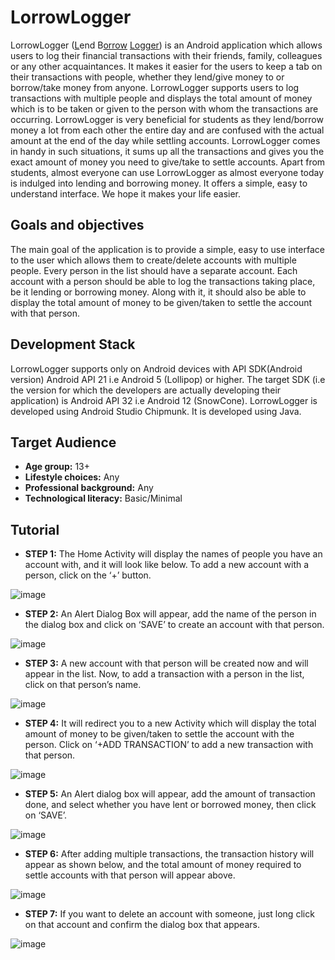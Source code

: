 # LorrowLogger
LorrowLogger (<ins>L</ins>end B<ins>orrow</ins> <ins>Logger</ins>) is an Android application which 
allows users to log their financial transactions with their friends, family, colleagues 
or any other acquaintances. It makes it easier for the users to keep a tab on their 
transactions with people, whether they lend/give money to or borrow/take money 
from anyone. LorrowLogger supports users to log transactions with multiple 
people and displays the total amount of money which is to be taken or given to the 
person with whom the transactions are occurring. LorrowLogger is very beneficial 
for students as they lend/borrow money a lot from each other the entire day and are 
confused with the actual amount at the end of the day while settling accounts. 
LorrowLogger comes in handy in such situations, it sums up all the transactions 
and gives you the exact amount of money you need to give/take to settle accounts. 
Apart from students, almost everyone can use LorrowLogger as almost everyone 
today is indulged into lending and borrowing money. It offers a simple, easy to 
understand interface. We hope it makes your life easier.

## Goals and objectives
The main goal of the application is to provide a simple, easy to use interface 
to the user which allows them to create/delete accounts with multiple people. 
Every person in the list should have a separate account. Each account with a person 
should be able to log the transactions taking place, be it lending or borrowing 
money. Along with it, it should also be able to display the total amount of money 
to be given/taken to settle the account with that person.
## Development Stack
LorrowLogger supports only on Android devices with API SDK(Android 
version) Android API 21 i.e Android 5 (Lollipop) or higher. The target SDK (i.e 
the version for which the developers are actually developing their application) is 
Android API 32 i.e Android 12 (SnowCone). LorrowLogger is developed using 
Android Studio Chipmunk. It is developed using Java.
## Target Audience
* **Age group:** 13+
* **Lifestyle choices:** Any
* **Professional background:** Any
* **Technological literacy:** Basic/Minimal
## Tutorial
* **STEP 1:** The Home Activity will display the names of people you have an account 
with, and it will look like below. To add a new account with a person, click on the 
‘+’ button.

![image](https://user-images.githubusercontent.com/123883929/223211987-5c171e83-f5cd-4e68-9dbd-f9c9fda0a2a4.png)

* **STEP 2:** An Alert Dialog Box will appear, add the name of the person in the 
dialog box and click on ‘SAVE’ to create an account with that person.

![image](https://user-images.githubusercontent.com/123883929/223212127-46c6a5b8-4ded-4d08-a5c7-455feeb3fde8.png)

* **STEP 3:** A new account with that person will be created now and will appear in 
the list. Now, to add a transaction with a person in the list, click on that person’s 
name.

![image](https://user-images.githubusercontent.com/123883929/223212160-a006e88f-8f71-43ea-9f03-fd1868338c01.png)

* **STEP 4:** It will redirect you to a new Activity which will display the total amount 
of money to be given/taken to settle the account with the person. Click on ‘+ADD 
TRANSACTION’ to add a new transaction with that person.

![image](https://user-images.githubusercontent.com/123883929/223212188-87b7fd1e-685f-4d35-98f5-7b2957ea7653.png)

* **STEP 5:** An Alert dialog box will appear, add the amount of transaction done, and 
select whether you have lent or borrowed money, then click on ‘SAVE’.

![image](https://user-images.githubusercontent.com/123883929/223212211-e32b2dfb-70c9-4a9a-a41d-401e7a0786b4.png)

* **STEP 6:** After adding multiple transactions, the transaction history will appear as 
shown below, and the total amount of money required to settle accounts with that 
person will appear above.

![image](https://user-images.githubusercontent.com/123883929/223212243-7eb0aca3-4e07-4132-99de-1adfc5adde76.png)

* **STEP 7:** If you want to delete an account with someone, just long click on that 
account and confirm the dialog box that appears.

![image](https://user-images.githubusercontent.com/123883929/223212281-f2312ebb-a3df-4405-a01e-6314b9526419.png)
